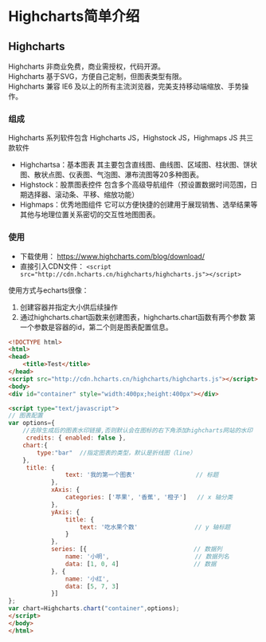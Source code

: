 # Highcharts简单介绍
## Highcharts
Highcharts 非商业免费，商业需授权，代码开源。    
Highcharts 基于SVG，方便自己定制，但图表类型有限。         
Highcharts 兼容 IE6 及以上的所有主流浏览器，完美支持移动端缩放、手势操作。

### 组成
Highcharts 系列软件包含 Highcharts JS，Highstock JS，Highmaps JS 共三款软件       
* Highchartsa：基本图表 其主要包含直线图、曲线图、区域图、柱状图、饼状图、散状点图、仪表图、气泡图、瀑布流图等20多种图表。
* Highstock：股票图表控件 包含多个高级导航组件（预设置数据时间范围，日期选择器、滚动条、平移、缩放功能）
* Highmaps：优秀地图组件 它可以方便快捷的创建用于展现销售、选举结果等其他与地理位置关系密切的交互性地图图表。

### 使用
* 下载使用： https://www.highcharts.com/blog/download/        
* 直接引入CDN文件： `<script src="http://cdn.hcharts.cn/highcharts/highcharts.js"></script>`

使用方式与echarts很像：     
1. 创建容器并指定大小供后续操作
2. 通过highcharts.chart函数来创建图表，highcharts.chart函数有两个参数 第一个参数是容器的id，第二个则是图表配置信息。

```html
<!DOCTYPE html>
<html>
<head>
    <title>Test</title>
</head>
<script src="http://cdn.hcharts.cn/highcharts/highcharts.js"></script>
<body>
<div id="container" style="width:400px;height:400px"></div>

<script type="text/javascript">
// 图表配置
var options={
    //去除生成后的图表水印链接,否则默认会在图标的右下角添加highcharts网站的水印
     credits: { enabled: false },
    chart:{
        type:"bar"  //指定图表的类型，默认是折线图（line）
    },
     title: {
                text: '我的第一个图表'                 // 标题
            },
            xAxis: {
                categories: ['苹果', '香蕉', '橙子']   // x 轴分类
            },
            yAxis: {
                title: {
                    text: '吃水果个数'                // y 轴标题
                }
            },
            series: [{                              // 数据列
                name: '小明',                        // 数据列名
                data: [1, 0, 4]                     // 数据
            }, {
                name: '小红',
                data: [5, 7, 3]
            }]
};
var chart=Highcharts.chart("container",options);
</script>
</body>
</html>
```
